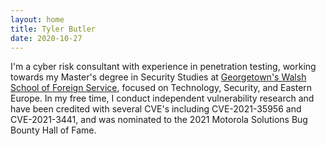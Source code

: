 ```yaml
---
layout: home
title: Tyler Butler
date: 2020-10-27
---
```


I'm a cyber risk consultant with experience in penetration testing, working towards my Master's degree in Security Studies at <a class="highlighted" href="https://css.georgetown.edu/academics/ssp/">Georgetown's Walsh School of Foreign Service</a>, focused on Technology, Security, and Eastern Europe. In my free time, I conduct independent vulnerability research and have been credited with several CVE's including CVE-2021-35956 and CVE-2021-3441, and was nominated to the 2021 Motorola Solutions Bug Bounty Hall of Fame.